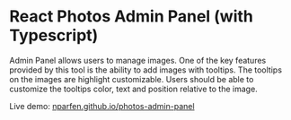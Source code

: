 # React Photos Admin Panel (with Typescript)

Admin Panel allows users to manage images. One of the key features provided by this tool is the ability to add images with tooltips. The tooltips on the images are highlight customizable. Users should be able to customize the tooltips color, text and position relative to the image.

Live demo: [nparfen.github.io/photos-admin-panel](https://nparfen.github.io/photos-admin-panel)